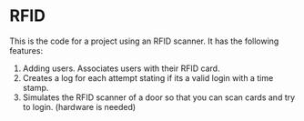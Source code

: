 # RFID

This is the code for a project using an RFID scanner.
It has the following features:
1. Adding users. Associates users with their RFID card.
2. Creates a log for each attempt stating if its a valid login with a time stamp.
3. Simulates the RFID scanner of a door so that you can scan cards and try to login.
  (hardware is needed)
